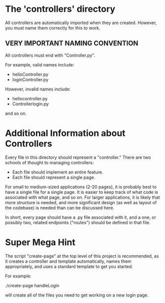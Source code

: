 # The 'controllers' directory

All controllers are automatically imported when they are created. However, you
must name them correctly for this to work.

## VERY IMPORTANT NAMING CONVENTION

All controllers must end with "Controller.py".

For example, valid names include:

* helloController.py
* loginController.py

However, invalid names include:

* hellocontroller.py
* Controllerlogin.py

and so on.

# Additional Information about Controllers

Every file in this directory should represent a "controller." There are two schools
of thought to managing controllers:

* Each file should implement an entire feature.
* Each file should represent a single page.

For small to medium-sized applications (2-20 pages), it is probably best
to have a single file for a single page. It is easier to keep track of what
code is associated with what page, and so on. For larger applications,
it is likely that more structure is needed, and more significant design
(as well as layout of the codebase) is needed than can be discussed here.

In short, every page should have a .py file associated with it, and a
one, or possibly two, related endpoints ("routes") should be defined
in that file.

# Super Mega Hint
The script "create-page" at the top level of this project is recommended,
as it creates a controller and template automatically, names them appropriately,
and uses a standard template to get you started.

For example:

./create-page handleLogin

will create all of the files you need to get working on a new login page.

